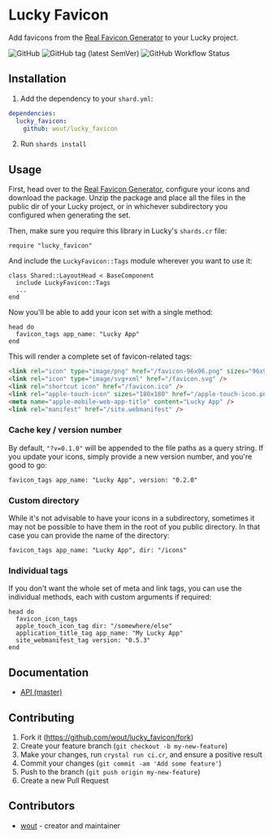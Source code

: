 # Lucky Favicon

Add favicons from the [Real Favicon Generator](https://realfavicongenerator.net) to your Lucky project.

![GitHub](https://img.shields.io/github/license/wout/lucky_favicon)
![GitHub tag (latest SemVer)](https://img.shields.io/github/v/tag/wout/lucky_favicon)
![GitHub Workflow Status](https://img.shields.io/github/actions/workflow/status/wout/lucky_favicon/ci.yml?branch=main)

## Installation

1. Add the dependency to your `shard.yml`:

```yaml
dependencies:
  lucky_favicon:
    github: wout/lucky_favicon
```

2. Run `shards install`

## Usage

First, head over to the [Real Favicon Generator](https://realfavicongenerator.net), configure your icons and download the package. Unzip the package and place all the files in the public dir of your Lucky project, or in whichever subdirectory you configured when generating the set. 

Then, make sure you require this library in Lucky's `shards.cr` file:

```crystal
require "lucky_favicon"
```

And include the `LuckyFavicon::Tags` module wherever you want to use it:

```crystal
class Shared::LayoutHead < BaseComponent
  include LuckyFavicon::Tags
  ...
end
```

Now you'll be able to add your icon set with a single method:

```crystal
head do
  favicon_tags app_name: "Lucky App"
end
```

This will render a complete set of favicon-related tags:

```html
<link rel="icon" type="image/png" href="/favicon-96x96.png" sizes="96x96" />
<link rel="icon" type="image/svg+xml" href="/favicon.svg" />
<link rel="shortcut icon" href="/favicon.ico" />
<link rel="apple-touch-icon" sizes="180x180" href="/apple-touch-icon.png" />
<meta name="apple-mobile-web-app-title" content="Lucky App" />
<link rel="manifest" href="/site.webmanifest" />
```

### Cache key / version number

By default, `"?v=0.1.0"` will be appended to the file paths as a query string. If you update your icons, simply provide a new version number, and you're good to go:

```crystal
favicon_tags app_name: "Lucky App", version: "0.2.0"
```

### Custom directory
While it's not advisable to have your icons in a subdirectory, sometimes it may not be possible to have them in the root of you public directory. In that case you can provide the name of the directory:

```crystal
favicon_tags app_name: "Lucky App", dir: "/icons"
```

### Individual tags
If you don't want the whole set of meta and link tags, you can use the individual methods, each with custom arguments if required:

```crystal
head do
  favicon_icon_tags
  apple_touch_icon_tag dir: "/somewhere/else"
  application_title_tag app_name: "My Lucky App"
  site_webmanifest_tag version: "0.5.3"
end
```

## Documentation

- [API (master)](https://wout.github.io/lucky_favicon)

## Contributing

1. Fork it (<https://github.com/wout/lucky_favicon/fork>)
2. Create your feature branch (`git checkout -b my-new-feature`)
3. Make your changes, run `crystal run ci.cr`, and ensure a positive result
4. Commit your changes (`git commit -am 'Add some feature'`)
5. Push to the branch (`git push origin my-new-feature`)
6. Create a new Pull Request

## Contributors

- [wout](https://github.com/wout) - creator and maintainer
